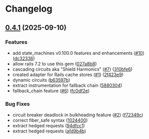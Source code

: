 # Changelog

## [0.4.1](https://github.com/seuros/breaker_machines/compare/breaker_machines-v0.4.0...breaker_machines/v0.4.1) (2025-09-10)


### Features

* add state_machines v0.100.0 features and enhancements ([#10](https://github.com/seuros/breaker_machines/issues/10)) ([dc32336](https://github.com/seuros/breaker_machines/commit/dc323365c05e8d1faf0421f3dbc0d62487378a03))
* allow rails 7.2 to use this gem ([027a8b8](https://github.com/seuros/breaker_machines/commit/027a8b8baeb296c5436b9f4f7db168012ff1fb9e))
* cascading circuits aka "Shield Harmonics" ([#7](https://github.com/seuros/breaker_machines/issues/7)) ([310bfe6](https://github.com/seuros/breaker_machines/commit/310bfe665c099a510cd358919c095b5c8f89e7fc))
* created adapter for Rails cache stores ([#1](https://github.com/seuros/breaker_machines/issues/1)) ([2f423e9](https://github.com/seuros/breaker_machines/commit/2f423e9a6f2dc3c82ddeb5eab4bd290ae464c664))
* dynamic circuits ([b63597b](https://github.com/seuros/breaker_machines/commit/b63597b6136b35e05bf7ad4d87fadf628da99461))
* extract instrumentation for fallback chain ([5880304](https://github.com/seuros/breaker_machines/commit/588030463b36cfb483dc7c20d5ded65a5a75a8ff))
* fallback_chain feature ([#6](https://github.com/seuros/breaker_machines/issues/6)) ([fc0df2e](https://github.com/seuros/breaker_machines/commit/fc0df2e69407f5fa900208fcab1409cc836e4605))


### Bug Fixes

* circuit breaker deadlock in bulkheading feature ([#2](https://github.com/seuros/breaker_machines/issues/2)) ([f72349c](https://github.com/seuros/breaker_machines/commit/f72349c1e6792a5cb71e1bdfbf34fd00c9efd86c))
* correct fiber_safe syntax ([1024400](https://github.com/seuros/breaker_machines/commit/10244005c40ac1b248dc5eb746056b9de27f8a1c))
* extract hedged requests ([94dfcc1](https://github.com/seuros/breaker_machines/commit/94dfcc1ebd967a4bc04e3dff12c89eecbc9f13bf))
* extract hedged requests ([afd9b4b](https://github.com/seuros/breaker_machines/commit/afd9b4b3b5792798fffdb2b1afb17b8ba337013d))
